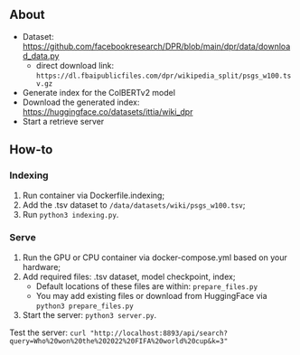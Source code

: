 ## About
- Dataset: https://github.com/facebookresearch/DPR/blob/main/dpr/data/download_data.py
    - direct download link: `https://dl.fbaipublicfiles.com/dpr/wikipedia_split/psgs_w100.tsv.gz`
- Generate index for the ColBERTv2 model
- Download the generated index: https://huggingface.co/datasets/ittia/wiki_dpr
- Start a retrieve server

## How-to
### Indexing
1. Run container via Dockerfile.indexing;
2. Add the .tsv dataset to `/data/datasets/wiki/psgs_w100.tsv`;
3. Run `python3 indexing.py`.

### Serve
1. Run the GPU or CPU container via docker-compose.yml based on your hardware;
2. Add required files: .tsv dataset, model checkpoint, index;
    * Default locations of these files are within: `prepare_files.py`
    * You may add existing files or download from HuggingFace via `python3 prepare_files.py`
3. Start the server: `python3 server.py`.

Test the server: `curl "http://localhost:8893/api/search?query=Who%20won%20the%202022%20FIFA%20world%20cup&k=3"`